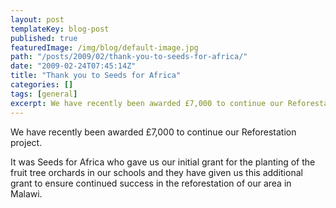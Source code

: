 ```yaml
---
layout: post
templateKey: blog-post
published: true
featuredImage: /img/blog/default-image.jpg
path: "/posts/2009/02/thank-you-to-seeds-for-africa/"
date: "2009-02-24T07:45:14Z"
title: "Thank you to Seeds for Africa"
categories: []
tags: [general]
excerpt: We have recently been awarded £7,000 to continue our Reforestation project.
---
```


We have recently been awarded £7,000 to continue our Reforestation project.

It was Seeds for Africa who gave us our initial grant for the planting of the fruit tree orchards in our schools and they have given us this additional grant to ensure continued success in the reforestation of our area in Malawi.
